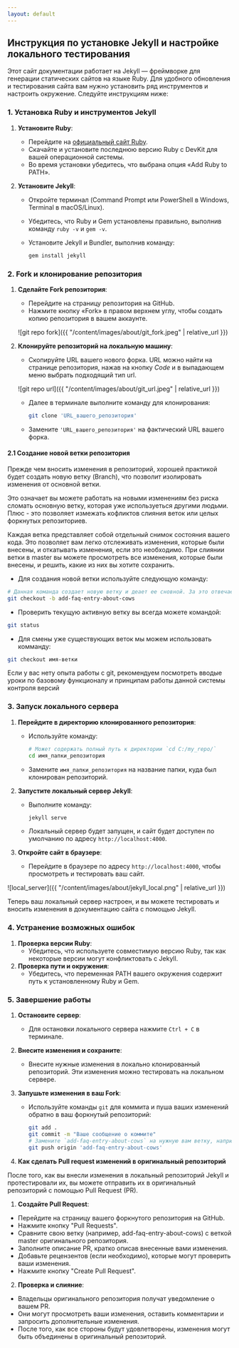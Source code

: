```yaml
---
layout: default
---
```


## Инструкция по установке Jekyll и настройке локального тестирования

Этот сайт документации работает на Jekyll — фреймворке для генерации статических сайтов на языке Ruby. Для удобного обновления и тестирования сайта вам нужно установить ряд инструментов и настроить окружение. Следуйте инструкциям ниже:


### 1. Установка Ruby и инструментов Jekyll

1. **Установите Ruby**:

   - Перейдите на [официальный сайт Ruby](https://www.ruby-lang.org/en/downloads/).
   - Скачайте и установите последнюю версию Ruby с DevKit для вашей операционной системы.
   - Во время установки убедитесь, что выбрана опция «Add Ruby to PATH».

2. **Установите Jekyll**:

   - Откройте терминал (Command Prompt или PowerShell в Windows, Terminal в macOS/Linux).

   - Убедитесь, что Ruby и Gem установлены правильно, выполнив команду `ruby -v` и `gem -v`.

   - Установите Jekyll и Bundler, выполнив команду:

     ```sh
     gem install jekyll
     ```

### 2. Fork и клонирование репозитория

1. **Сделайте Fork репозитория**:

   - Перейдите на страницу репозитория на GitHub.
   - Нажмите кнопку «Fork» в правом верхнем углу, чтобы создать копию репозитория в вашем аккаунте.

   ![git repo fork]({{ "/content/images/about/git_fork.jpeg" | relative_url }})

2. **Клонируйте репозиторий на локальную машину**:

   - Скопируйте URL вашего нового форка. URL можно найти на странице репозитория, нажав на кнопку *Code* и в выпадающем меню выбрать подходящий тип url. 
   
   ![git repo url]({{ "/content/images/about/git_url.jpeg" | relative_url }})

   - Далее в терминале выполните команду для клонирования:

     ```sh
     git clone 'URL_вашего_репозитория'
     ```

   - Замените `'URL_вашего_репозитория'` на фактический URL вашего форка.

#### 2.1 Создание новой ветки репозитория
   Прежде чем вносить изменения в репозиторий, хорошей практикой будет создать новую ветку (Branch), что позволит изолировать изменения от основной ветки. 

Это означает вы можете работать на новыми изменениям без риска сломать основную ветку, которая уже используеться другими людьми. Плюс - это позволяет измежать кофликтов слияния веток или целых форкнутых репозиториев. 

Каждая ветка представляет собой отдельный снимок состояния вашего кода. Это позволяет вам легко отслеживать изменения, которые были внесены, и откатывать изменения, если это необходимо.
При слиянии ветки в master вы можете просмотреть все изменения, которые были внесены, и решить, какие из них вы хотите сохранить.

- Для создания новой ветки используйте следующую команду:
```sh
# Данная команда создает новую ветку и деает ее сновной. За это отвечает парамет -b комманды checkout.  
git checkout -b add-faq-entry-about-cows
```
- Проверить текущую активную ветку вы всегда можете командой:
```sh
git status
```
- Для смены уже существующих веток мы можем использовать комманду:
```sh
git checkout имя-ветки
```

   Если у вас нету опыта работы с git, рекомендуем посмотреть вводые уроки по базовому функционалу и принципам работы данной системы контроля версий

### 3. Запуск локального сервера

1. **Перейдите в директорию клонированного репозитория**:

   - Используйте команду:

     ```sh
     # Может содержать полный путь к директории `cd C:/my_repo/`
     cd имя_папки_репозитория
     ```

   - Замените `имя_папки_репозитория` на название папки, куда был клонирован репозиторий.

2. **Запустите локальный сервер Jekyll**:

   - Выполните команду:

     ```sh
     jekyll serve
     ```

   - Локальный сервер будет запущен, и сайт будет доступен по умолчанию по адресу `http://localhost:4000`.

3. **Откройте сайт в браузере**:

   - Перейдите в браузере по адресу `http://localhost:4000`, чтобы просмотреть и тестировать ваш сайт.


![local_server]({{ "/content/images/about/jekyll_local.png" | relative_url }})

Теперь ваш локальный сервер настроен, и вы можете тестировать и вносить изменения в документацию сайта с помощью Jekyll.

### 4. Устранение возможных ошибок

1. **Проверка версии Ruby**:
   - Убедитесь, что используете совместимую версию Ruby, так как некоторые версии могут конфликтовать с Jekyll.
2. **Проверка пути и окружения**:
   - Убедитесь, что переменная PATH вашего окружения содержит путь к установленному Ruby и Gem.

### 5. Завершение работы

1. **Остановите сервер**:

   - Для остановки локального сервера нажмите `Ctrl + C` в терминале.

2. **Внесите изменения и сохраните**:

   - Внесите нужные изменения в локально клонированный репозиторий. Эти изменения можно тестировать на локальном сервере.

3. **Запушьте изменения в ваш Fork**:

   - Используйте команды `git` для коммита и пуша ваших изменений обратно в ваш форкнутый репозиторий:

     ```sh
     git add .
     git commit -m "Ваше сообщение о коммите"
     # Замените `add-faq-entry-about-cows` на нужную вам ветку, например, `main` или `master`.
     git push origin 'add-faq-entry-about-cows'
     ```

4. **Как сделать Pull request изменений в оригинальный репозиторий**

После того, как вы внесли изменения в локальный репозиторий Jekyll и протестировали их, вы можете отправить их в оригинальный 
репозиторий с помощью Pull Request (PR).

1. **Создайте Pull Request**:  
- Перейдите на страницу вашего форкнутого репозитория на GitHub.
- Нажмите кнопку "Pull Requests".
- Сравните свою ветку (например, add-faq-entry-about-cows) с веткой master оригинального репозитория.
- Заполните описание PR, кратко описав внесенные вами изменения.
- Добавьте рецензентов (если необходимо), которые могут проверить ваши изменения.
- Нажмите кнопку "Create Pull Request". 

2. **Проверка и слияние**:
- Владельцы оригинального репозитория получат уведомление о вашем PR.
- Они могут просмотреть ваши изменения, оставить комментарии и запросить дополнительные изменения.
- После того, как все стороны будут удовлетворены, изменения могут быть объединены в оригинальный репозиторий.
